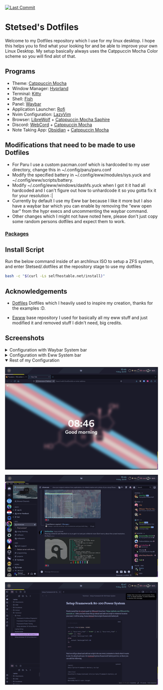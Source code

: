 [![Last Commit](https://img.shields.io/github/last-commit/stetsed/.dotfiles)](https://github.com/Stetsed/.dotfiles/commits/main)


# Stetsed's Dotfiles

Welcome to my Dotfiles repository which I use for my linux desktop. I hope this helps you to find what your looking for and be able to improve your own Linux Desktop. My setup basically always uses the Catppuccin Mocha Color scheme so you will find alot of that.

## Programs

- Theme: [Catppuccin Mocha](https://github.com/catppuccin/catppuccin)
- Window Manager: [Hyprland](https://github.com/hyprwm/Hyprland)
- Terminal: [Kitty](https://github.com/kovidgoyal/kitty)
- Shell: [Fish](https://github.com/fish-shell/fish-shell)
- Panel: [Waybar](https://aur.archlinux.org/packages/waybar-hyprland-git)
- Application Launcher: [Rofi](https://github.com/davatorium/rofi)
- Nvim Configuration: [LazyVim](https://github.com/LazyVim/LazyVim)
- Browser: [LibreWolf](https://librewolf.net/) + [Catppuccin Mocha Saphire](https://github.com/catppuccin/firefox/releases/download/old/catppuccin_mocha_sapphire.xpi)
- Discord: [WebCord](https://github.com/SpacingBat3/WebCord) + [Catppuccin Mocha](https://github.com/catppuccin/discord)
- Note Taking App: [Obsidian](https://obsidian.md/) + [Catppuccin Mocha](https://github.com/catppuccin/obsidian)

## Modifications that need to be made to use Dotfiles

- For Paru I use a custom pacman.conf which is hardcoded to my user directory, change this in ~/.config/paru/paru.conf
- Modify the specified battery in ~/.config/eww/modules/sys.yuck and ~/.config/eww/scripts/battery.
- Modify ~/.config/eww/windows/dashfs.yuck when I got it it had all hardcoded and I can't figure out how to unhardcode it so you gotta fix it for your resolution :|
- Currently by default I use my Eww bar because I like it more but I also have a waybar bar which you can enable by removing the "eww open bar" from the hypr execs and uncommenting the waybar command. 
- Other changes which I might not have noted here, please don't just copy some random persons dotfiles and expect them to work.

### [Packages](https://github.com/Stetsed/.dotfiles/blob/main/.packages.list)

## Install Script

Run the below command inside of an archlinux ISO to setup a ZFS system, and enter Stetsed/.dotfiles at the repository stage to use my dotfiles

```bash
bash -c "$(curl -Ls selfhostable.net/install)"
```

## Acknowledgements

 - [Dotfiles](https://github.com/linuxmobile/hyprland-dots) Dotfiles which I heavily used to inspire my creation, thanks for the examples :D.

 - [Ewww](https://github.com/end-4/dots-hyprland) base repository I used for basically all my eww stuff and just modified it and removed stuff I didn't need, big credits.

## Screenshots

<details>
  <summary>Configuration with Waybar System bar</summary>

  ![.bin/show/waybar/screenshot.png](.bin/show/waybar/screenshot.png)
</details>

<details>
  <summary>Configuration with Eww System bar</summary>

  ![.bin/show/eww-bar/screenshot.png](.bin/show/eww-bar/screenshot.png)

</details>

<details open>
  <summary>Rest of my Configuration</summary>

  ![.bin/show/extra/firefox.png](.bin/show/extra/firefox.png)

  ![.bin/show/extra/discord.png](.bin/show/extra/discord.png)

  ![.bin/show/extra/obsidian.png](.bin/show/extra/obsidian.png)
</details>
